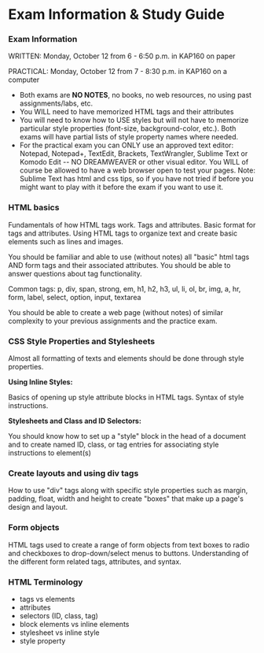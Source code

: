 Exam Information & Study Guide
===========

### Exam Information

WRITTEN: Monday, October 12 from 6 - 6:50 p.m. in KAP160 on paper

PRACTICAL: Monday, October 12 from 7 - 8:30 p.m. in KAP160 on a computer

* Both exams are **NO NOTES**, no books, no web resources, no using past assignments/labs, etc.
* You WILL need to have memorized HTML tags and their attributes
* You will need to know how to USE styles but will not have to memorize particular style properties (font-size, background-color, etc.). Both exams will have partial lists of style property names where needed.
* For the practical exam you can ONLY use an approved text editor: Notepad, Notepad+, TextEdit, Brackets, TextWrangler, Sublime Text or Komodo Edit -- NO DREAMWEAVER or other visual editor. You WILL of course be allowed to have a web browser open to test your pages. Note: Sublime Text has html and css tips, so if you have not tried if before you might want to play with it before the exam if you want to use it.

### HTML basics

Fundamentals of how HTML tags work. Tags and attributes. Basic format for tags and attributes. Using HTML tags to organize text and create basic elements such as lines and images.

You should be familiar and able to use (without notes) all "basic" html tags AND form tags and their associated attributes.
You should be able to answer questions about tag functionality.

Common tags: p, div, span, strong, em, h1, h2, h3, ul, li, ol, br, img, a, hr, form, label, select, option, input, textarea
 
You should be able to create a web page (without notes) of similar complexity to your previous assignments and the practice exam.

### CSS Style Properties and Stylesheets

Almost all formatting of texts and elements should be done through style properties. 

__Using Inline Styles:__ 

Basics of opening up style attribute blocks in HTML tags. Syntax of style instructions.

__Stylesheets and Class and ID Selectors:__ 

You should know how to set up a "style" block in the head of a document and to create named ID, class, or tag entries for associating style instructions to element(s)

### Create layouts and using div tags

How to use "div" tags along with specific style properties such as margin, padding, float, width and height to create "boxes" that make up a page's design and layout. 

### Form objects

HTML tags used to create a range of form objects from text boxes to radio and checkboxes to drop-down/select menus to buttons. Understanding of the different form related tags, attributes, and syntax.

### HTML Terminology

* tags vs elements
* attributes
* selectors (ID, class, tag)
* block elements vs inline elements
* stylesheet vs inline style
* style property

